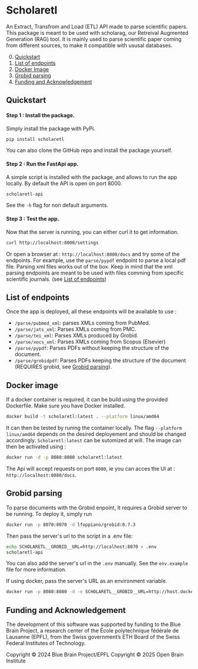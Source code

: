 # Scholaretl

An Extract, Transfrom and Load (ETL) API made to parse scientific papers. This package is meant to be used with scholarag, our Retreival Augmented Generation (RAG) tool. It is mainly used to parse scientific paper coming from different sources, to make it compatible with ususal databases.

0. [Quickstart](#quickstart)
1. [List of endpoints](#list-of-endpoints)
2. [Docker Image](#docker-image)
3. [Grobid parsing](#grobid-parsing)
4. [Funding and Acknowledgement](#funding-and-acknowledgement)


## Quickstart

#### Step 1 : Install the package.

Simply install the package with PyPi.

```bash
pip install scholaretl
```

You can also clone the GitHub repo and install the package yourself.

#### Step 2 : Run the FastApi app.

A simple script is installed with the package, and allows to run the app locally. By default the API is open on port 8000.

```bash
scholaretl-api
```

See the `-h` flag for non default arguments.

#### Step 3 : Test the app.

Now that the server is running, you can either curl it to get information.

```bash
curl http://localhost:8000/settings
```

Or open a browser at : `http://localhost:8000/docs` and try some of the endpoints. For example, use the `parse/pypdf` endpoint to parse a local pdf file. Parsing xml files works out of the box. Keep in mind that the xml parsing endpoints are meant to be used with files comming from specific scientific journals. (see [List of endpoints](#list-of-endpoints))


## List of endpoints

Once the app is deployed, all these endpoints will be available to use :
* `/parse/pubmed_xml`: parses XMLs coming from PubMed.
* `/parse/jats_xml`: Parses XMLs coming from PMC.
* `/parse/tei_xml`: Parses XMLs produced by Grobid.
* `/parse/xocs_xml`: Parses XMLs coming from Scopus (Elsevier)
* `/parse/pypdf`: Parses PDFs without keeping the structure of the document.
* `/parse/grobidpdf`: Parses PDFs keeping the structure of the document (REQUIRES grobid, see [Grobid parsing](#grobid-parsing)).

## Docker image

If a docker container is required, it can be build using the provided Dockerfile. Make sure you have Docker installed.

```bash
docker build -t scholaretl:latest . --platform linux/amd64
```
It can then be tested by runing the container locally. The flag `--platform linux/amd64` depends on the desired deployement and should be changed accordingly. `Scholaretl:latest` can be sutomized at will.
The image can then be activated using :
```bash
docker run -d -p 8080:8080 scholaretl:latest
```
The Api will accept requests on port `8080`, ie you can acces the UI at : `http://localhost:8080/docs`.

## Grobid parsing


To parse documents with the Grobid enpoint, It requires a Grobid server to be running. To deploy it, simply run

```bash
docker run -p 8070:8070 -d lfoppiano/grobid:0.7.3
```

Then pass the server's url to the script in a .env file:

```bash
echo SCHOLARETL__GROBID__URL=http://localhost:8070 > .env
scholaretl-api
```
You can also add the server's url in the `.env` manually. See the `env.example` file for more information.

If using docker, pass the server's URL as an environment variable.

```bash
docker run -p 8080:8080 -d -e SCHOLARETL__GROBID__URL=http://host.docker.internal:8070 scholaretl:latest
```


## Funding and Acknowledgement

The development of this software was supported by funding to the Blue Brain Project, a research center of the École polytechnique fédérale de Lausanne (EPFL), from the Swiss government’s ETH Board of the Swiss Federal Institutes of Technology.

Copyright &copy; 2024 Blue Brain Project/EPFL
Copyright &copy; 2025 Open Brain Institute

